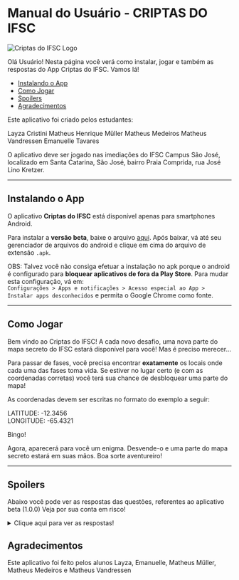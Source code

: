# Manual do Usuário - CRIPTAS DO IFSC

![Criptas do IFSC Logo](https://github.com/PJI29001/treasure-hunt/blob/master/img/logo-criptas.jpeg)

 Olá Usuário! Nesta página você verá como instalar, jogar e também as respostas do App Criptas do IFSC. Vamos lá!

- [Instalando o App](#instalando-o-app)
- [Como Jogar](#como-jogar)
- [Spoilers](#spoilers)
- [Agradecimentos](#agradecimentos)

Este aplicativo foi criado pelos estudantes:

Layza Cristini
Matheus Henrique Müller
Matheus Medeiros
Matheus Vandressen
Emanuelle Tavares

O aplicativo deve ser jogado nas imediações do IFSC Campus São José, localizado em Santa Catarina, São José, bairro Praia Comprida, rua José Lino Kretzer.

---

## Instalando o App

O aplicativo **Criptas do IFSC** está disponível apenas para smartphones Android.

Para instalar a **versão beta**, baixe o arquivo [aqui](https://github.com/PJI29001/treasure-hunt/blob/master/projeto-final-beta-teste.apk).
Após baixar, vá até seu gerenciador de arquivos do android e clique em cima do arquivo de extensão ``.apk``.

OBS: Talvez você não consiga efetuar a instalação no apk porque o android é configurado para **bloquear aplicativos de fora da Play Store**. Para mudar esta configuração, vá em:  
 ``Configurações > Apps e notificações > Acesso especial ao App > Instalar apps desconhecidos`` e permita o Google Chrome como fonte.

---

## Como Jogar

Bem vindo ao Criptas do IFSC! A cada novo desafio, uma nova parte do mapa secreto do IFSC estará disponível para você! Mas é preciso merecer...

Para passar de fases, você precisa encontrar **exatamente** os locais onde cada uma das fases toma vida. Se estiver no lugar certo (e com as coordenadas corretas) você terá sua chance de desbloquear uma parte do mapa!

As coordenadas devem ser escritas no formato do exemplo a seguir:

LATITUDE: -12.3456  
LONGITUDE: -65.4321

Bingo!

Agora, aparecerá para você um enigma. Desvende-o e uma parte do mapa secreto estará em suas mãos.
Boa sorte aventureiro!

---

## Spoilers
Abaixo você pode ver as respostas das questões, referentes ao aplicativo beta (1.0.0)
Veja por sua conta em risco!

<details>
<summary>Clique aqui para ver as respostas!</summary>
<br>

Cada fase corresponde a um dos pontos abaixo, que podem ser vistos no mapa a seguir:

![Mapa com Pontos](https://github.com/PJI29001/treasure-hunt/blob/master/img/mapa-ifsc-marcas.png)
**Fase 1**  
Chegando ao paraíso de tijolos á vista, antes mesmo de passar a guarita, cuidado para não tropeçar nas chepas! As árvores em volta já ouviram tanta fofoca que perderam as folhas... Muitos sentam aqui, enquanto a fumaça sobe.   
Latitude: -27.6083  
Longitude: -48.6331   
<br>
**Enigma 1**: ELETRICIDADE E INSTRUMENTAÇÃO
<br>
Encontre a resistência equivalente docircuito abaixo:
<br>
![Imagem Circuito](https://github.com/PJI29001/treasure-hunt/blob/master/img/circuito-enigma.jpeg)
<br>
R: 2,4 ou 2.4
<br>
**Fase 2**
Nem tudo no IFSC é exatas... algumas pessoas até gostam de fazer algum esporte! Mas nem sempre o lugar perfeito está aberto... que tal sentar na beirada e esperar?  
Latitude: -27.6083  
Longitude: -48.6328  
<br>
**Enigma 2**: GEOMETRIA ANALÍTICA
<br>
Qual é a equação reduzida da reta que contém os pontos A (2, -5) e B (-1, 1)?
<br>
R: y= -2x-1
<br>
**Fase 3**  
Todos os patrimônios do IFSC tem utilidade... mas a minha eu perdi a muito tempo. Um dia restará só hidróxido de ferro, que agora surge nas minhas entranhas. Pra sempre esquecido, sem poder sair do lugar por estar murcho, estou fadado a pertencer ao IFSC pra sempre.  
Latitude: -27.6089  
Longitude: -48.6333  
<br>
**Enigma 3**: CÁLCULO I
<br>
Quando a função polinomial não tem denominador x e tende a  ∞ ou -∞ , qual a técnica de resolução?
<br>
a) Substituição direta do valor de x
b) Colocar em evidência a maior potência de X
c) Neste caso o limite é sempre igual a zero
d) Devemos fatorar numerador e o denominador e simplificar a função
<br>
R: letra b
<br>
**Fase 4**  
Perigo! Não chegue perto de mim! Esse zumbido que você ouve não é o de abelhas... Mas não chegue perto, você pode acabar frito.  
Latitude: -27.6087  
Longitude: -48.6334  
<br>
**Enigma 4**: Física
<br>
A energia mecânica está associada ao movimento ou possibilidade de movimento.Estas podem aparecer de três formas, cite duas delas:
<br>
cinética e elástica
gravitacional e cinética  
gravitacional e elástica
elástica e cinética
elástica e gravitacional  
<br>
R: Gravitacional e cinética
<br>
**Fase 5**  
Poucos sabem que eu existo. Entre os estudantes, só os mais preocupados com a saúde já passaram por mim. Todas as terças e quintas vejo pessoas vestidas com um macacão branco... Elas deveriam me agradecer. Se não fosse por mim sujariam todo o macacão de suor.  
Latitude: -27.6084  
Longitude: -48.6336  
<br>
**Enigma 5**: PROJETO INTEGRADOR
<br>
Quem foi o inventor do telefone?
<br>
R: Alexander Graham Bell
<br>
**Fase 6**
Fui idealizado pelos alunos! Pego sol todo dia, mas só em um horário próximo do meio dia, porque tem prédio a minha volta :( Juntas formamos uma mini comunidade, somos várias espécies diferentes, mas precisamos todas de sol e água pra crescer. Assistimos ao movimento dos alunos todos os dias, saindo de suas salas no intervalo...  
Latitude: -27.6087  
Longitude: -48.6335  
<br>
**Enigma 6**: LÓGICA
<br>
A negação de “hoje é segunda-feira e amanhã não choverá” é?
<br>
a) hoje não é segunda-feira e amanhã não choverá
<br>
b) hoje não é segunda-feira ou amanhã choverá
<br>
c) hoje não é segunda-feira então amanhã choverá
<br>
d) hoje não é segunda-feira nem amanhã choverá
<br>
R:b
<br>
**Fase 7**  
<br>
Sou um lugar obscuro. Muitos passam anos pelo IFSC e nunca chegam a me visitar. Quando os servidores precisam de algo, eles precisam buscar aqui. Não é preciso subir nenhuma escada para me visitar, basta ir à esquerda. Pareço uma casinha, mas dentro só tem sujeira, coisas desonhecidas e talvez alguns aracnídeos.hoje não é segun Você pode ver meu interior por entre as grades.  
Latitude: -27.6082  
Longitude: -48.6335  
<br>
**Enigma 7**: DESENHO TÉCNICO
<br>
Um croqui além de mostrar a forma geométrica de algo sempre vai ser acompanhado de informações escritas através de letras e algarismos.Ao fazer um desenho no AutoCAD qual estilo de letra que satisfaz essa norma?
<br>
R:isocpeur ou isocteur
<br>
**Enigma Final**  
Após cada fase é dada uma das frases abaixo. Para passar no enigma final o usuário deve dizer o nome do local.
<br>
1 - você liberou uma parte do mapa mas o conhecimento fica nas alturas
<br>
2 - você liberou uma parte do mapa mas procure a escada para  vencer
<br>
3 - você liberou uma parte do mapa mas fique atento pois de tantos caminhos para chegar me perdi
<br>
4 - você liberou uma parte do mapa mas fique atento ainda não é hora de perder concentração
<br>
5 - você liberou uma parte do mapa mas para tentar entrar não esqueça de ir pela direita
<br>
6 - você liberou uma parte do mapa mas antes não esqueça de ficar em silêncio
<br>
7 - você liberou uma parte do mapa mas tome cuidado para não se perder entre as …
<br>
Com base nas dicas recebida nas telas de parabéns juntamente com as letras enigmas do mapa , redija abaixo qual é  esse o local do IFSC?
<br>
R:Biblioteca
<br>
</details>

## Agradecimentos

Este aplicativo foi feito pelos alunos Layza, Emanuelle, Matheus Müller, Matheus Medeiros e Matheus Vandressen
